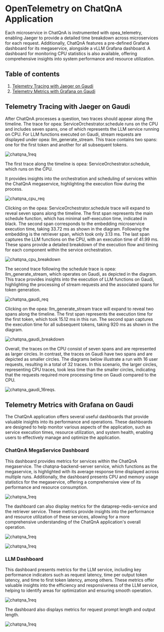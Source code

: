 # OpenTelemetry on ChatQnA Application

Each microservice in ChatQnA is instrumented with opea_telemetry, enabling Jaeger to provide a detailed time breakdown across microservices for each request.
Additionally, ChatQnA features a pre-defined Grafana dashboard for its megaservice, alongside a vLLM Grafana dashboard.
A dashboard for monitoring CPU statistics is also available, offering comprehensive insights into system performance and resource utilization.

## Table of contents

1. [Telemetry Tracing with Jaeger on Gaudi](#telemetry-tracing-with-jaeger-on-gaudi)
2. [Telemetry Metrics with Grafana on Gaudi](#telemetry-metrics-with-grafana-on-gaudi)


## Telemetry Tracing with Jaeger on Gaudi

After ChatQnA processes a question, two traces should appear along the timeline.
The trace for opea: ServiceOrchestrator.schedule runs on the CPU and includes seven spans, one of which represents the LLM service running on CPU.
For LLM functions executed on Gaudi, stream requests are displayed under opea: llm_generate_stream.
This trace contains two spans: one for the first token and another for all subsequent tokens.

![chatqna_1req](../assets/jaeger_ui_opea_chatqna_1req.png)

The first trace along the timeline is opea: ServiceOrchestrator.schedule, which runs on the CPU.

It provides insights into the orchestration and scheduling of services within the ChatQnA megaservice, highlighting the execution flow during the process.


![chatqna_cpu_req](../assets/jaeger_ui_opea_chatqna_req_cpu.png)

Clicking on the opea: ServiceOrchestrator.schedule trace will expand to reveal seven spans along the timeline.
The first span represents the main schedule function, which has minimal self-execution time, indicated in black.
The second span corresponds to the embedding microservice execution time, taking 33.72 ms as shown in the diagram.
Following the embedding is the retriever span, which took only 3.13 ms.
The last span captures the LLM functions on the CPU, with an execution time of 41.99 ms.
These spans provide a detailed breakdown of the execution flow and timing for each component within the service orchestration.

![chatqna_cpu_breakdown](../assets/jaeger_ui_opea_chatqna_cpu_breakdown.png)

The second trace following the schedule trace is opea: llm_generate_stream, which operates on Gaudi, as depicted in the diagram.
This trace provides insights into the execution of LLM functions on Gaudi,
highlighting the processing of stream requests and the associated spans for token generation.

![chatqna_gaudi_req](../assets/jaeger_ui_opea_chatqna_req_gaudi.png)

Clicking on the opea: llm_generate_stream trace will expand to reveal two spans along the timeline.
The first span represents the execution time for the first token, which took 15.12 ms in this run.
The second span captures the execution time for all subsequent tokens, taking 920 ms as shown in the diagram.

![chatqna_gaudi_breakdown](../assets/jaeger_ui_opea_chatqna_req_breakdown_2.png)

Overall, the traces on the CPU consist of seven spans and are represented as larger circles.
In contrast, the traces on Gaudi have two spans and are depicted as smaller circles.
The diagrams below illustrate a run with 16 user requests, resulting in a total of 32 traces.
In this scenario, the larger circles, representing CPU traces, took less time than the smaller circles,
indicating that the requests required more processing time on Gaudi compared to the CPU.

![chatqna_gaudi_16reqs](../assets/chatqna_16reqs.png).

## Telemetry Metrics with Grafana on Gaudi

The ChatQnA application offers several useful dashboards that provide valuable insights into its performance and operations.
These dashboards are designed to help monitor various aspects of the application, such as service execution times, resource utilization, and system health,
enabling users to effectively manage and optimize the application.

### ChatQnA MegaService Dashboard

This dashboard provides metrics for services within the ChatQnA megaservice.
The chatqna-backend-server service, which functions as the megaservice,
is highlighted with its average response time displayed across multiple runs.
Additionally, the dashboard presents CPU and memory usage statistics for the megaservice,
offering a comprehensive view of its performance and resource consumption.

![chatqna_1req](../assets/Grafana_chatqna_backend_server_1.png)

The dashboard can also display metrics for the dataprep-redis-service and the retriever service.
These metrics provide insights into the performance and resource utilization of these services,
allowing for a more comprehensive understanding of the ChatQnA application's overall operation.

![chatqna_1req](../assets/Grafana_chatqna_dataprep.png)

![chatqna_1req](../assets/Grafana_chatqna_retriever.png)

### LLM Dashboard

This dashboard presents metrics for the LLM service, including key performance indicators such as request latency, time per output token latency,
and time to first token latency, among others.
These metrics offer valuable insights into the efficiency and responsiveness of the LLM service,
helping to identify areas for optimization and ensuring smooth operation.

![chatqna_1req](../assets/Grafana_vLLM.png)

The dashboard also displays metrics for request prompt length and output length.

![chatqna_1req](../assets/Grafana_vLLM_2.png)
